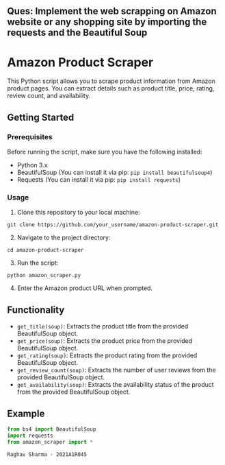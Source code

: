 ## Ques: Implement the web scrapping on Amazon website or any shopping site by importing the requests and the Beautiful Soup

# Amazon Product Scraper

This Python script allows you to scrape product information from Amazon product pages. You can extract details such as product title, price, rating, review count, and availability.

## Getting Started

### Prerequisites

Before running the script, make sure you have the following installed:

- Python 3.x
- BeautifulSoup (You can install it via pip: `pip install beautifulsoup4`)
- Requests (You can install it via pip: `pip install requests`)

### Usage

1. Clone this repository to your local machine:

```
git clone https://github.com/your_username/amazon-product-scraper.git
```

2. Navigate to the project directory:

```
cd amazon-product-scraper
```

3. Run the script:

```
python amazon_scraper.py
```

4. Enter the Amazon product URL when prompted.

## Functionality

- `get_title(soup)`: Extracts the product title from the provided BeautifulSoup object.
- `get_price(soup)`: Extracts the product price from the provided BeautifulSoup object.
- `get_rating(soup)`: Extracts the product rating from the provided BeautifulSoup object.
- `get_review_count(soup)`: Extracts the number of user reviews from the provided BeautifulSoup object.
- `get_availability(soup)`: Extracts the availability status of the product from the provided BeautifulSoup object.

## Example

```python
from bs4 import BeautifulSoup
import requests
from amazon_scraper import *

```

`Raghav Sharma - 2021A1R045`
